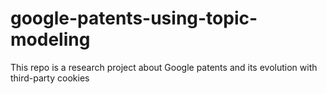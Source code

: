 # google-patents-using-topic-modeling
This repo is a research project about Google patents and its evolution with third-party cookies
